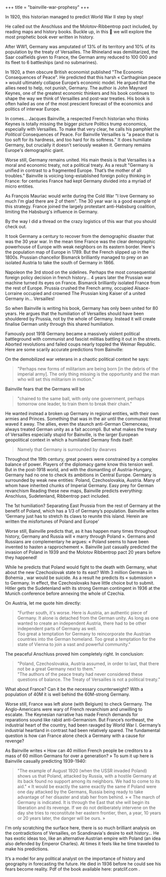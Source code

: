 +++
title = "bainville-war-prophesy"
+++

In 1920, this historian managed to predict World War II step by step!

He called out the Anschluss and the Molotov-Ribbentrop pact included, by reading maps and history books. Buckle up, in this 🧵 we will explore the most prophetic book ever written in history.

After WW1, Germany was amputated of 13% of its territory and 10% of its population by the treaty of Versailles. The Rhineland was demilitarized, the Saar coalfields given to France, the German army reduced to 100 000 and its fleet to 6 battleships (and no submarines). 

In 1920, a then obscure British economist published "The Economic Consequences of Peace". He predicted that this harsh « Carthaginian peace » would ultimately collapse Europe’s economic model. He argued that the allies need to help, not punish, Germany. The author is John Maynard Keynes, one of the greatest economic thinkers and his book continues to shape the way we think of Versailles and post-war treaties. His book is often hailed as one of the most prescient forecast of the economics and politics of interwar Europe. 

In comes... Jacques Bainville, a respected French historian who thinks Keynes is totally missing the bigger picture Politics trump economics, especially with Versailles. To make that very clear, he calls his pamphlet the *Political* Consequences of Peace. For Bainville Versailles is "a peace that is too soft for its hardness, and too hard for its softness." It does humiliate Germany, but crucially it doesn't seriously weaken it. Germany remains Europe's demographic giant. 

Worse still, Germany remains united. His main thesis is that Versailles is a moral and economic treaty, not a political treaty. As a result "Germany is unified in contrast to a fragmented Europe. That’s the mother of all troubles." Bainville is voicing long-established foreign policy thinking in France: for centuries France had kept Germany divided into a myriad of micro entities.

As François Mauriac would write during the Cold War "I love Germany so much I'm glad there are 2 of them". The 30 year war is a good example of this strategy. France joined the largely protestant anti-Habsburg coalition, limiting the Habsburg's influence in Germany.

By the way I did a thread on the crazy logistics of this war that you should check out.

It took Germany a century to recover from the demographic disaster that was the 30 year war. In the mean time France was the clear demographic powerhouse of Europe with weak neighbors on its eastern border. Here's the population map of Europe in 1789. But the French slipped up in the 1800s. Prussian chancellor Bismarck brilliantly managed to prey on an isolated Austria to take the south of Germany in 1866.

Napoleon the 3rd stood on the sidelines. Perhaps the most consequential foreign policy decision in french history... 4 years later the Prussian war machine turned its eyes on France. Bismarck brilliantly isolated France from the rest of Europe. Prussia crushed the French army, occupied Alsace-Lorraine occupied and crowned The Prussian king Kaiser of a united Germany in… Versailles!

So when Bainville is writing his book, Germany has only been united for 80 years. He argues that the humiliation of Versailles should have been shouldered by Prussia, not by the whole of Germany. Instead it will create finalise German unity through this shared humiliation.

Famously post 1918 Germany became a massively violent political battleground with communist and fascist militias battling it out in the streets. Aborted revolutions and failed coups nearly toppled the Weimar Republic. Here are some scarily accurate predictions from Bainville:

On the demobilized war veterans in a chaotic political context he says:

> "Perhaps new forms of militarism are being born [in the debris of the imperial army]. The only thing missing is the opportunity and the man who will set this militarism in motion."

Bainville fears that the Germans will be 

> "chained to the same ball, with only one government, perhaps tomorrow one leader, to train them to break their chain."

He wanted instead a broken up Germany in regional entities, with their own armies and Princes. Something that was in the air until the communist threat waved it away. The allies, even the staunch anti-German Clemenceau, always treated German unity as a fait accompli. But what makes the treaty of Versailles especially stupid for Bainville, is the larger European geopolitical context in which a humiliated Germany finds itself:

> Namely that Germany is surrounded by dwarves

Throughout the 19th century, great powers were constrained by a complex balance of power. Players of the diplomacy game know this tension well. But in the post-1918 world, and with the dismantling of Austria-Hungary, Germany had no one to check its ambitions in Central Europe. Germany is surrounded by weak new entities: Poland, Czechoslovakia, Austria. Many of whom have inherited chunks of Imperial Germany. Easy prey for German revanchism Reading these new maps, Bainville predicts everything: Anschluss, Sudetenland, Ribbentrop pact included.

The 1st humiliation? Separating East Prussia from the rest of Germany at the benefit of Poland, which has a 1/3 of Germany’s population. Bainville writes ‘Germany just has to stretch its claws to reunite this island. Herein are written the misfortunes of Poland and Europe'

Worse still, Bainville predicts that, as it has happen many times throughout history, Germany and Russia will « marry through Poland ». Germans and Russians are complementary he argues: « Poland seems to have been invented to hasten a rapprochement ». Bainville just casually predicted the invasion of Poland in 1939 and the Molotov Ribbentrop pact 20 years before they happened!

While he predicts that Poland would fight to the death with Germany, what about the new Czechoslovak state to its east? With 3 million Germans in Bohemia , war would be suicide. As a result he predicts its « submission » to Germany. In effect, the Czechoslovaks have little choice but to submit. Hitler gets the Sudetenland with its strong German contingent in 1936 at the Munich conference before annexing the whole of Czechia.

On Austria, let me quote him directly: 

> "Further south, it's worse. Here is Austria, an authentic piece of Germany. It alone is detached from the German unity. As long as one wanted to create an independent Austria, there had to be other independent parts of Germany as well.  
> Too great a temptation for Germany to reincorporate the Austrian countries into the German homeland. Too great a temptation for the state of Vienna to join a vast and powerful community."

The peaceful Anschluss proved him completely right.
In conclusion: 

> "Poland, Czechoslovakia, Austria assumed, in order to last, that there not be a great Germany next to them."  
"The authors of the peace treaty had never considered these questions of balance. The Treaty of Versailles is not a political treaty."

What about France? Can it be the necessary counterweight? With a population of 40M it is well behind the 60M-strong Germany.

Worse still, France was left alone (with Belgium) to check Germany. The Anglo-Americans were wary of French revanchism and unwilling to escalate. The Keynesian narrative has made French demands for reparations sound like rabid anti-Germanism. But France’s northeast, the industrial heart of the country, had been ravaged by World War I. Germany’s industrial heartland in contrast had been relatively spared. The fundamental question is how can France alone check a Germany with a cause for revenge?

As Bainville writes « How can 40 million French people be creditors to a mass of 60 million Germans for over a generation? » To sum it up here is Bainville casually predicting 1939-1940:

> "The example of August 1920 (when the USSR invaded Poland) shows us that Poland, attacked by Russia, with a hostile Germany at its back found no support among its neighbors. We had to come to its aid."
« It would be exactly the same exactly the same if Poland were one day attacked by the Germans, Russia being ready to take advantage of her disaster and stab her from behind. »
« The march of Germany is indicated. It is through the East that she will begin its liberation and its revenge. If we do not deliberately intervene on the day she tries to reconstitute her eastern frontier, then, a year, 10 years or 20 years later, the danger will be ours. »

I'm only scratching the surface here, there is so much brilliant analysis on the contradictions of Versailles, on Scandinavia's desire to exit history... He has exotic ideas too, like an alternative Austrian empire with Poland (an idea also defended by Emperor Charles). At times it feels like he time traveled to make his predictions. 

It’s a model for any political analyst on the importance of history and geography in forecasting the future. He died in 1936 before he could see his fears become reality. Pdf of the book available here: pratclif.com .

